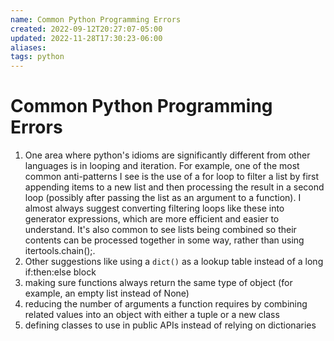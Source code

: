 ```yaml
---
name: Common Python Programming Errors
created: 2022-09-12T20:27:07-05:00
updated: 2022-11-28T17:30:23-06:00
aliases: 
tags: python
---
```

# Common Python Programming Errors

1. One area where python's idioms are significantly different from other languages is in looping and iteration.  For example, one of the most common anti-patterns I see is the use of a for loop to filter a list by first appending items to a new list and then processing the result in a second loop (possibly after passing the list as an argument to a function).  I almost always suggest converting filtering loops like these into generator expressions, which are more efficient and easier to understand.  It's also common to see lists being combined so their contents can be processed together in some way, rather than using itertools.chain();.
2. Other suggestions like using a `dict()` as a lookup table instead of a long if:then:else block
3. making sure functions always return the same type of object (for example, an empty list instead of None)
4. reducing the number of arguments a function requires by combining related values into an object with either a tuple or a new class
5. defining classes to use in public APIs instead of relying on dictionaries
